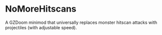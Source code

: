 # NoMoreHitscans

 A GZDoom minimod that universally replaces monster hitscan attacks with projectiles (with adjustable speed).
